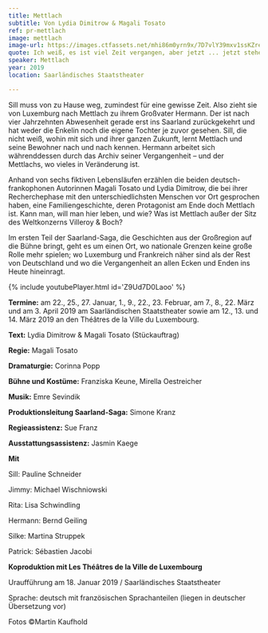 ```yaml
---
title: Mettlach
subtitle: Von Lydia Dimitrow & Magali Tosato
ref: pr-mettlach
image: mettlach
image-url: https://images.ctfassets.net/mhi86m0yrn9x/7D7vlY39mxv1ssKZreopr7/fbb2e7a0878598830f0124a4ccbc3263/mettlach.jpg
quote: Ich weiß, es ist viel Zeit vergangen, aber jetzt ... jetzt stehen wir beide hier.
speaker: Mettlach
year: 2019
location: Saarländisches Staatstheater

---
```


Sill muss von zu Hause weg, zumindest für eine gewisse Zeit. Also zieht sie von Luxemburg nach Mettlach zu ihrem Großvater Hermann. Der ist nach vier Jahrzehnten Abwesenheit gerade erst ins Saarland zurückgekehrt und hat weder die Enkelin noch die eigene Tochter je zuvor gesehen. Sill, die nicht weiß, wohin mit sich und ihrer ganzen Zukunft, lernt Mettlach und seine Bewohner nach und nach kennen. Hermann arbeitet sich währenddessen durch das Archiv seiner Vergangenheit – und der Mettlachs, wo vieles in Veränderung ist.


Anhand von sechs fiktiven Lebensläufen erzählen die beiden deutsch-frankophonen Autorinnen Magali Tosato und Lydia Dimitrow, die bei ihrer Recherchephase mit den unterschiedlichsten Menschen vor Ort gesprochen haben, eine Familiengeschichte, deren Protagonist am Ende doch Mettlach ist. Kann man, will man hier leben, und wie? Was ist Mettlach außer der Sitz des Weltkonzerns Villeroy & Boch?

Im ersten Teil der Saarland-Saga, die Geschichten aus der Großregion auf die Bühne bringt, geht es um einen Ort, wo nationale Grenzen keine große Rolle mehr spielen; wo Luxemburg und Frankreich näher sind als der Rest von Deutschland und wo die Vergangenheit an allen Ecken und Enden ins Heute hineinragt.

{% include youtubePlayer.html id='Z9Ud7D0Laoo' %}

**Termine:** am 22., 25., 27. Januar, 1., 9., 22., 23. Februar, am 7., 8., 22. März und am 3. April 2019 am Saarländischen Staatstheater sowie am 12., 13. und 14. März 2019 an den Théâtres de la Ville du Luxembourg.

**Text:** Lydia Dimitrow & Magali Tosato (Stückauftrag)

**Regie:** Magali Tosato

**Dramaturgie:** Corinna Popp

**Bühne und Kostüme:** Franziska Keune, Mirella Oestreicher

**Musik:** Emre Sevindik

**Produktionsleitung Saarland-Saga:** Simone Kranz

**Regieassistenz:** Sue Franz

**Ausstattungsassistenz:** Jasmin Kaege


**Mit**

Sill: Pauline Schneider

Jimmy: Michael Wischniowski

Rita: Lisa Schwindling

Hermann: Bernd Geiling

Silke: Martina Struppek

Patrick: Sébastien Jacobi


**Koproduktion mit Les Théâtres de la Ville de Luxembourg**


Uraufführung am 18. Januar 2019 / Saarländisches Staatstheater

Sprache: deutsch mit französischen Sprachanteilen (liegen in deutscher Übersetzung vor)

Fotos ©Martin Kaufhold
